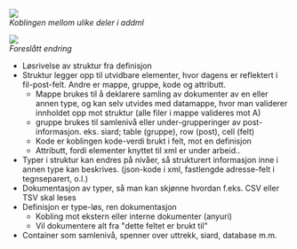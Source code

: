 ![](http://www.plantuml.com/plantuml/png/SoWkIImgAStDuShBJqbL22ufAiqkAIs2y5nIqpBpCekpylCW_93AWbG8Aw0elpYrk3YrY0kcGq7N3bazWWcK06j4gBJHrKKOWAGIJS8XDIy5w300)<br>
*Koblingen mellom ulike deler i addml*<p>

![](http://www.plantuml.com/plantuml/png/LP0n3i8m34Ltdo8NQ4w0gWvT40i2BX2fhYWj3hAT0I7k3fM9QhRyv-_eVtUYYRNS5w0yOEYJ9a5LC7d24JcH88UNaJtHDI-3YKCcnLaKtW16pifbri8_sUCuqIItJAOlpmVQwyXPK0GPwag8hVCx75lRsuPX5wEnwbg9-zDP_mVW6gqJPmIevKFJkkOEDpwXvpMX8pwDmzk5EgJXU_SF)<br>
*Foreslått endring*<p>

- Løsrivelse av struktur fra definisjon
- Struktur legger opp til utvidbare elementer, hvor dagens er reflektert i fil-post-felt. Andre er mappe, gruppe, kode og attributt.
    - Mappe brukes til å deklarere samling av dokumenter av en eller annen type, og kan selv utvides med datamappe, hvor man validerer innholdet opp mot struktur (alle filer i mappe valideres mot A)
    - gruppe brukes til samlenivå eller under-grupperinger av post-informasjon. eks. siard; table (gruppe), row (post), cell (felt)
    - Kode er koblingen kode-verdi brukt i felt, mot en definisjon
    - Attributt, fordi elementer knyttet til xml er under arbeid..
- Typer i struktur kan endres på nivåer, så strukturert informasjon inne i annen type kan beskrives. (json-kode i xml, fastlengde adresse-felt i tegnseparert, o.l.)
- Dokumentasjon av typer, så man kan skjønne hvordan f.eks. CSV eller TSV skal leses
- Definisjon er type-løs, ren dokumentasjon
    - Kobling mot ekstern eller interne dokumenter (anyuri)
    - Vil dokumentere alt fra "dette feltet er brukt til"
- Container som samlenivå, spenner over uttrekk, siard, database m.m.
